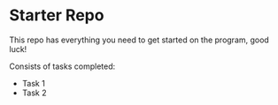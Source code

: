 # Starter Repo
This repo has everything you need to get started on the program, good luck!

Consists of tasks completed: 
- Task 1
- Task 2
